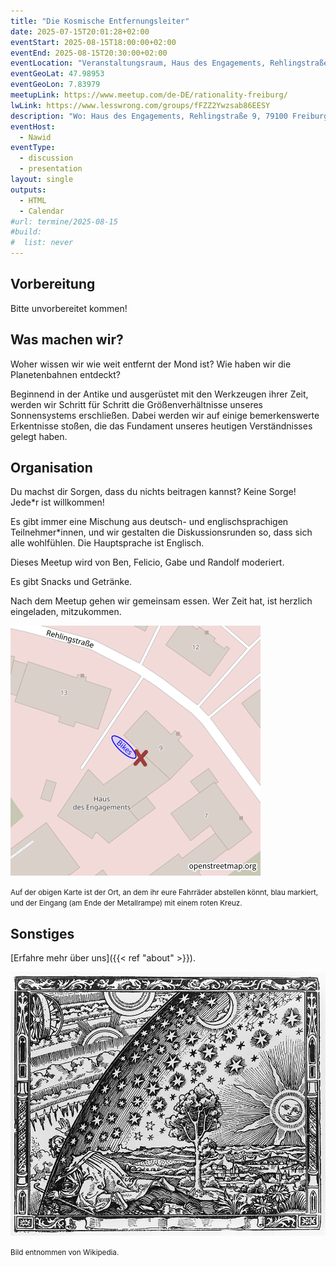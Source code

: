 ```yaml
---
title: "Die Kosmische Entfernungsleiter"
date: 2025-07-15T20:01:28+02:00
eventStart: 2025-08-15T18:00:00+02:00
eventEnd: 2025-08-15T20:30:00+02:00
eventLocation: "Veranstaltungsraum, Haus des Engagements, Rehlingstraße 9, 79100 Freiburg"
eventGeoLat: 47.98953
eventGeoLon: 7.83979
meetupLink: https://www.meetup.com/de-DE/rationality-freiburg/
lwLink: https://www.lesswrong.com/groups/fFZZ2Ywzsab86EESY
description: "Wo: Haus des Engagements, Rehlingstraße 9, 79100 Freiburg. Wann: Freitag, 15. August um 18:00 Uhr MESZ."
eventHost:
  - Nawid
eventType:
  - discussion
  - presentation
layout: single
outputs:
  - HTML
  - Calendar
#url: termine/2025-08-15
#build:
#  list: never
---
```


## Vorbereitung

Bitte unvorbereitet kommen!


## Was machen wir?

Woher wissen wir wie weit entfernt der Mond ist? Wie haben wir die Planetenbahnen entdeckt? 

Beginnend in der Antike und ausgerüstet mit den Werkzeugen ihrer Zeit, werden wir Schritt für Schritt die 
Größenverhältnisse unseres Sonnensystems erschließen. Dabei werden wir auf einige bemerkenswerte Erkentnisse stoßen, 
die das Fundament unseres heutigen Verständnisses gelegt haben.


## Organisation

Du machst dir Sorgen, dass du nichts beitragen kannst? Keine Sorge! Jede*r ist willkommen!

Es gibt immer eine Mischung aus deutsch- und englischsprachigen Teilnehmer*innen, und wir gestalten die Diskussionsrunden so, dass sich alle wohlfühlen. Die Hauptsprache ist Englisch.

Dieses Meetup wird von Ben, Felicio, Gabe und Randolf moderiert.

Es gibt Snacks und Getränke.

Nach dem Meetup gehen wir gemeinsam essen. Wer Zeit hat, ist herzlich eingeladen, mitzukommen.

![Ort (Veranstaltungsraum, Haus des Engagements)](/images/hde-new-building-2.png)

<small>Auf der obigen Karte ist der Ort, an dem ihr eure Fahrräder abstellen könnt, blau markiert, und der Eingang (am Ende der Metallrampe) mit einem roten Kreuz.</small>


## Sonstiges

[Erfahre mehr über uns]({{< ref "about" >}}).

![Flammarions Holzstich, Paris 1888](cover.jpg "Flammarions Holzstich, Paris 1888")

<small>Bild entnommen von Wikipedia.</small>
